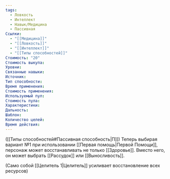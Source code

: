 ```yaml
---
tags:
  - Ловкость
  - Интеллект
  - Навык/Медицина
  - Пассивная
Ссылки:
  - "[[Медицина]]"
  - "[[Ловкость]]"
  - "[[Интеллект]]"
  - "[[Типы способностей]]"
Стоимость: "20"
Стоимость выкупа:
Уровни:
Связанные навыки:
Источник:
Тип способности:
Время применения:
Стоимость применения:
Используемый пул:
Стоимость пула:
Характеристики:
Дальность:
Шаблон:
Количество целей:
Время действия:
---
```

([[Типы способностей#Пассивная способность|П]]) Теперь выбирая вариант №1 при использовании [[Первая помощь|Первой Помощи]], персонаж может восстанавливать не только [[Здоровье]]. Вместо него, он может выбрать [[Рассудок]] или [[Выносливость]].

(Само собой [[Целитель 1|Целитель]] усиливает восстановление всех ресурсов)
